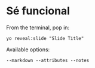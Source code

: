 
# Sé funcional

From the terminal, pop in:

  ```yo reveal:slide "Slide Title"```

Available options:

 ```--markdown --attributes --notes```
